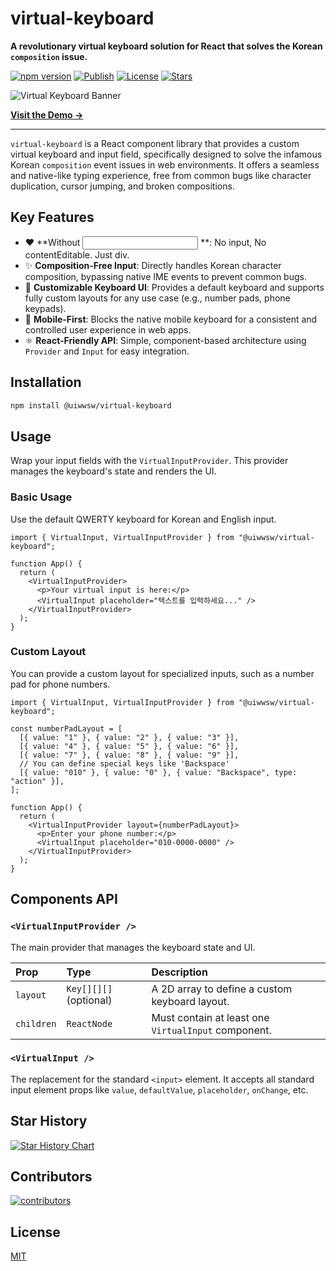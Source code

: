 # virtual-keyboard

**A revolutionary virtual keyboard solution for React that solves the Korean `composition` issue.**

[![npm version](https://img.shields.io/npm/v/@uiwwsw/virtual-keyboard.svg)](https://www.npmjs.com/package/@uiwwsw/virtual-keyboard)
[![Publish](https://github.com/uiwwsw/virtual-keyboard/actions/workflows/publish.yml/badge.svg)](https://github.com/uiwwsw/virtual-keyboard/actions/workflows/publish.yml)
[![License](https://img.shields.io/github/license/uiwwsw/virtual-keyboard)](https://github.com/uiwwsw/virtual-keyboard/blob/main/LICENSE)
[![Stars](https://img.shields.io/github/stars/uiwwsw/virtual-keyboard?style=flat)](https://github.com/uiwwsw/virtual-keyboard/stargazers)

![Virtual Keyboard Banner](https://raw.githubusercontent.com/uiwwsw/virtual-keyboard/main/docs/banner.png)

[**Visit the Demo →**](https://composed-input-y46p.vercel.app/)

---

`virtual-keyboard` is a React component library that provides a custom virtual keyboard and input field, specifically designed to solve the infamous Korean `composition` event issues in web environments. It offers a seamless and native-like typing experience, free from common bugs like character duplication, cursor jumping, and broken compositions.

## Key Features

- ❤️ **Without <input /> **: No input, No contentEditable. Just div.
- ✨ **Composition-Free Input**: Directly handles Korean character composition, bypassing native IME events to prevent common bugs.
- 🎹 **Customizable Keyboard UI**: Provides a default keyboard and supports fully custom layouts for any use case (e.g., number pads, phone keypads).
- 📱 **Mobile-First**: Blocks the native mobile keyboard for a consistent and controlled user experience in web apps.
- ⚛️ **React-Friendly API**: Simple, component-based architecture using `Provider` and `Input` for easy integration.

## Installation

```bash
npm install @uiwwsw/virtual-keyboard
```

## Usage

Wrap your input fields with the `VirtualInputProvider`. This provider manages the keyboard's state and renders the UI.

### Basic Usage

Use the default QWERTY keyboard for Korean and English input.

```tsx
import { VirtualInput, VirtualInputProvider } from "@uiwwsw/virtual-keyboard";

function App() {
  return (
    <VirtualInputProvider>
      <p>Your virtual input is here:</p>
      <VirtualInput placeholder="텍스트를 입력하세요..." />
    </VirtualInputProvider>
  );
}
```

### Custom Layout

You can provide a custom layout for specialized inputs, such as a number pad for phone numbers.

```tsx
import { VirtualInput, VirtualInputProvider } from "@uiwwsw/virtual-keyboard";

const numberPadLayout = [
  [{ value: "1" }, { value: "2" }, { value: "3" }],
  [{ value: "4" }, { value: "5" }, { value: "6" }],
  [{ value: "7" }, { value: "8" }, { value: "9" }],
  // You can define special keys like 'Backspace'
  [{ value: "010" }, { value: "0" }, { value: "Backspace", type: "action" }],
];

function App() {
  return (
    <VirtualInputProvider layout={numberPadLayout}>
      <p>Enter your phone number:</p>
      <VirtualInput placeholder="010-0000-0000" />
    </VirtualInputProvider>
  );
}
```

## Components API

### `<VirtualInputProvider />`

The main provider that manages the keyboard state and UI.

| Prop       | Type                   | Description                                         |
| :--------- | :--------------------- | :-------------------------------------------------- |
| `layout`   | `Key[][][]` (optional) | A 2D array to define a custom keyboard layout.      |
| `children` | `ReactNode`            | Must contain at least one `VirtualInput` component. |

### `<VirtualInput />`

The replacement for the standard `<input>` element. It accepts all standard input element props like `value`, `defaultValue`, `placeholder`, `onChange`, etc.

## Star History

[![Star History Chart](https://api.star-history.com/svg?repos=uiwwsw/virtual-keyboard&type=Date)](https://www.star-history.com/#uiwwsw/virtual-keyboard&Date)

## Contributors

[![contributors](https://contrib.rocks/image?repo=uiwwsw/virtual-keyboard)](https://github.com/uiwwsw/virtual-keyboard/graphs/contributors)

## License

[MIT](./LICENSE)
